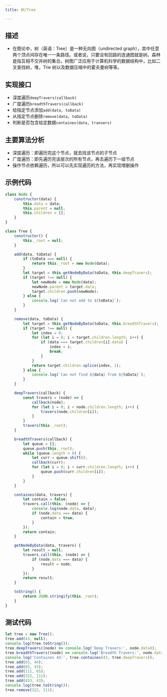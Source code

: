 ```yaml
---
title: 树/Tree

---
```


## 描述

- 在图论中，树（英语：Tree）是一种无向图（undirected graph），其中任意两个顶点间存在唯一一条路径。或者说，只要没有回路的连通图就是树。森林是指互相不交并树的集合。树图广泛应用于计算机科学的数据结构中，比如二叉查找树，堆，Trie 树以及数据压缩中的霍夫曼树等等。

<!-- more -->

## 实现接口

- 深度遍历`deepTravers(callback)`
- 广度遍历`breadthTravers(callback)`
- 给指定节点添加`add(data, toData)`
- 从指定节点删除`remove(data, toData)`
- 判断是否包含给定数据`containes(data, tranvers)`

## 主要算法分析

- 深度遍历：即遍历完这个节点，就去找该节点的子节点
- 广度遍历：即先遍历完该层次的所有节点，再去遍历下一级节点
- 操作节点依赖遍历，所以可以先实现遍历的方法，再实现增删操作

## 示例代码

```js
class Node {
    constructor(data) {
        this.data = data;
        this.parent = null;
        this.children = [];
    }
}

class Tree {
    constructor() {
        this._root = null;
    }

    add(data, toData) {
        if (toData === null) {
            return this._root = new Node(data);
        }
        let target = this.getNodeByData(toData, this.deepTravers);
        if (target !== null) {
            let newNode = new Node(data);
            newNode.parent = target.data;
            target.children.push(newNode);
        } else {
            console.log(`Can not add to ${toData}`);
        }
    }

    remove(data, toData) {
        let target = this.getNodeByData(toData, this.breadthTravers);
        if (target !== null) {
            let index = 0;
            for (let i = 0; i < target.children.length; i++) {
                if (data === target.children[i].data) {
                    index = i;
                    break;
                }
            }
            return target.children.splice(index, 1);
        } else {
            console.log(`Can not find ${data} from ${toData}`);
        }
    }

    deepTravers(callback) {
        const travers = (node) => {
            callback(node);
            for (let i = 0; i < node.children.length; i++) {
                travers(node.children[i]);
            }
        }
        travers(this._root);
    }

    breadthTravers(callback) {
        let queue = [];
        queue.push(this._root);
        while (queue.length > 0) {
            let curr = queue.shift();
            callback(curr);
            for (let i = 0; i < curr.children.length; i++) {
                queue.push(curr.children[i]);
            }
        }
    }

    containes(data, travers) {
        let contain = false;
        travers.call(this, (node) => {
            console.log(node.data, data);
            if (node.data === data) {
                contain = true;
            }
        });
        return contain;
    }

    getNodeByData(data, travers) {
        let result = null;
        travers.call(this, (node) => {
            if (node.data === data) {
                result = node;
            }
        });
        return result;
    }

    toString() {
        return JSON.stringify(this._root);
    }
}
```

## 测试代码

```js
let tree = new Tree();
tree.add(43, null);
console.log(tree.toString());
tree.deepTravers((node) => console.log('Deep Travers:', node.data));
tree.breadthTravers((node) => console.log('Breadth Travers:', node.data));
console.log('Containes 43:', tree.containes(43, tree.deepTravers));
tree.add(65, 44);
tree.add(65, 43);
tree.add(111, 65);
tree.add(322, 111);
tree.add(453, 43);
console.log(tree.toString());
tree.remove(322, 111);
```

